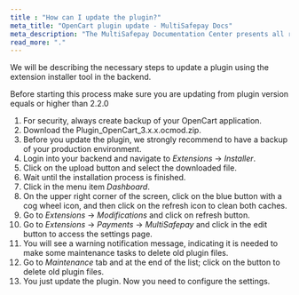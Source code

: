 ```yaml
---
title : "How can I update the plugin?"
meta_title: "OpenCart plugin update - MultiSafepay Docs"
meta_description: "The MultiSafepay Documentation Center presents all relevant information about our Plugins and API. You can also find support pages for payment methods, tools and general questions as well as the contact details of our Support and Integration Teams."
read_more: "."
---
```


We will be describing the necessary steps to update a plugin using the extension installer tool in the backend.

Before starting this process make sure you are updating from plugin version equals or higher than 2.2.0

1. For security, always create backup of your OpenCart application.
2. Download the Plugin_OpenCart_3.x.x.ocmod.zip.
3. Before you update the plugin, we strongly recommend to have a backup of your production environment.
4. Login into your backend and navigate to _Extensions_ → _Installer_.
5. Click on the upload button and select the downloaded file.
6. Wait until the installation process is finished. 
7. Click in the menu item _Dashboard_.
8. On the upper right corner of the screen, click on the blue button with a cog wheel icon, and then click on the refresh icon to clean both caches. 
9. Go to _Extensions_ → _Modifications_ and click on refresh button.
10. Go to _Extensions_ → _Payments_ → _MultiSafepay_ and click in the edit button to access the settings page.
11. You will see a warning notification message, indicating it is needed to make some maintenance tasks to delete old plugin files. 
12. Go to _Maintenance_ tab and at the end of the list; click on the button to delete old plugin files. 
13. You just update the plugin. Now you need to configure the settings. 
